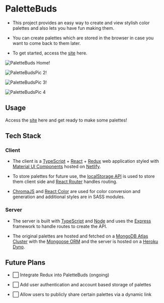 # PaletteBuds

- This project provides an easy way to create and view stylish color palettes and also lets you have fun making them.

- You can create palettes which are stored in the browser in case you want to come back to them later.

- To get started, access the [site](https://palettebuds.netlify.app/) here.

![PaletteBuds Home!](https://i.imgur.com/lARja5y.png)

![PaletteBudsPic 2!](https://i.imgur.com/124EUPS.png)

![PaletteBudsPic 3!](https://i.imgur.com/MWv2nbG.png)

![PaletteBudsPic 4](https://i.imgur.com/VAat47k.png)

## Usage

Access the [site](https://palettebuds.netlify.app/) here and get ready to make some palettes!

## Tech Stack

### Client

- The client is a [TypeScript](https://www.typescriptlang.org/) + [React](https://reactjs.org/) + [Redux](https://redux.js.org/) web application styled with [Material UI Components](https://material-ui.com/) hosted on [Netlify](https://www.netlify.com/).

- To store palettes for future use, the [localStorage API](https://developer.mozilla.org/en-US/docs/Web/API/Window/localStorage) is used to store them client side and [React Router](https://reactrouter.com/) handles routing.

- [ChromaJS](https://gka.github.io/chroma.js/) and [React Color](https://casesandberg.github.io/react-color/) are used for color conversion and generation and additional styles are in SASS modules.

### Server

- The server is built with [TypeScript](https://www.typescriptlang.org/) and [Node](https://nodejs.org/en/) and uses the [Express](https://expressjs.com/) framework to handle routes to create the API.

- The original palettes are hosted and fetched on a [MongoDB Atlas Cluster](https://www.mongodb.com/cloud/atlas) with the [Mongoose ORM](https://mongoosejs.com/) and the server is hosted on a [Heroku Dyno](https://www.heroku.com/dynos).

## Future Plans

- ⬜️ Integrate Redux into PaletteBuds (ongoing)

- ⬜️ Add user authentication and account based storage of palettes

- ⬜️ Allow users to publicly share certain palettes via a dynamic link
